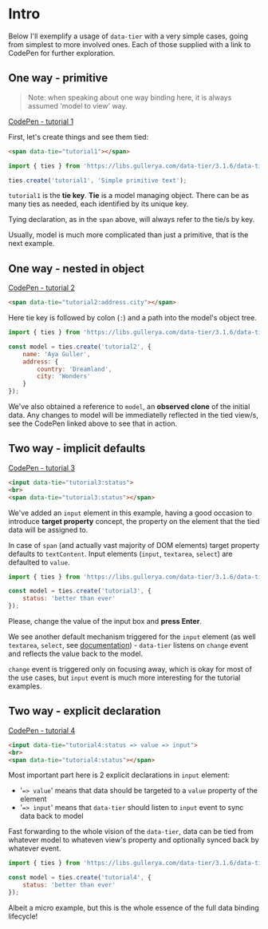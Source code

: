 # Intro

Below I'll exemplify a usage of `data-tier` with a very simple cases, going from simplest to more involved ones. Each of those supplied with a link to CodePen for further exploration.

## One way - primitive

> Note: when speaking about one way binding here, it is always assumed 'model to view' way.

[CodePen - tutorial 1](https://codepen.io/gullerya/pen/YzZPZmr)

First, let's create things and see them tied:

```html
<span data-tie="tutorial1"></span>
```

```js
import { ties } from 'https://libs.gullerya.com/data-tier/3.1.6/data-tier.js';

ties.create('tutorial1', 'Simple primitive text');
```

`tutorial1` is the __tie key__.
__Tie__ is a model managing object.
There can be as many ties as needed, each identified by its unique key.

Tying declaration, as in the `span` above, will always refer to the tie/s by key.

Usually, model is much more complicated than just a primitive, that is the next example.

## One way - nested in object

[CodePen - tutorial 2](https://codepen.io/gullerya/pen/mdWymwG)

```html
<span data-tie="tutorial2:address.city"></span>
```

Here tie key is followed by colon (`:`) and a path into the model's object tree.

```js
import { ties } from 'https://libs.gullerya.com/data-tier/3.1.6/data-tier.js';

const model = ties.create('tutorial2', {
	name: 'Aya Guller',
	address: {
		country: 'Dreamland',
		city: 'Wonders'
	}
});
```

We've also obtained a reference to `model`, an __observed clone__ of the initial data.
Any changes to model will be immediatelly reflected in the tied view/s, see the CodePen linked above to see that in action.

## Two way - implicit defaults

[CodePen - tutorial 3](https://codepen.io/gullerya/pen/wvJBeWK)

```html
<input data-tie="tutorial3:status">
<br>
<span data-tie="tutorial3:status"></span>
```

We've added an `input` element in this example, having a good occasion to introduce __target property__ concept, the property on the element that the tied data will be assigned to.

In case of `span` (and actually vast majority of DOM elements) target property defaults to `textContent`. Input elements (`input`, `textarea`, `select`) are defaulted to `value`.

```js
import { ties } from 'https://libs.gullerya.com/data-tier/3.1.6/data-tier.js';

const model = ties.create('tutorial3', {
	status: 'better than ever'
});
```

Please, change the value of the input box and __press Enter__.

We see another default mechanism triggered for the `input` element (as well `textarea`, `select`, see [documentation](api-reference.md)) - `data-tier` listens on `change` event and reflects the value back to the model.

`change` event is triggered only on focusing away, which is okay for most of the use cases, but `input` event is much more interesting for the tutorial examples.

## Two way - explicit declaration

[CodePen - tutorial 4](https://codepen.io/gullerya/pen/abJzwQX)

```html
<input data-tie="tutorial4:status => value => input">
<br>
<span data-tie="tutorial4:status"></span>
```

Most important part here is 2 explicit declarations in `input` element:
- '`=> value`' means that data should be targeted to a `value` property of the element
- '`=> input`' means that `data-tier` should listen to `input` event to sync data back to model

Fast forwarding to the whole vision of the `data-tier`, data can be tied from whatever model to whateven view's property and optionally synced back by whatever event.

```js
import { ties } from 'https://libs.gullerya.com/data-tier/3.1.6/data-tier.js';

const model = ties.create('tutorial4', {
	status: 'better than ever'
});
```

Albeit a micro example, but this is the whole essence of the full data binding lifecycle!